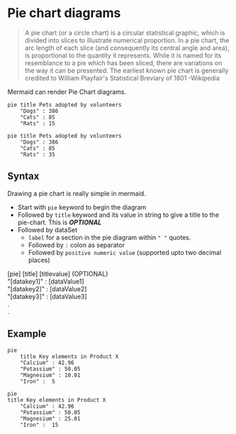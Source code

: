 # Pie chart diagrams

> A pie chart (or a circle chart) is a circular statistical graphic, which is divided into slices to illustrate numerical proportion. In a pie chart, the arc length of each slice (and consequently its central angle and area), is proportional to the quantity it represents. While it is named for its resemblance to a pie which has been sliced, there are variations on the way it can be presented. The earliest known pie chart is generally credited to William Playfair's Statistical Breviary of 1801
-Wikipedia

Mermaid can render Pie Chart diagrams.

```
pie title Pets adopted by volunteers
    "Dogs" : 386
    "Cats" : 85
    "Rats" : 15
```
```mermaid
pie title Pets adopted by volunteers
    "Dogs" : 386
    "Cats" : 85
    "Rats" : 35
```


## Syntax
Drawing a pie chart is really simple in mermaid.
- Start with `pie` keyword to begin the diagram
- Followed by `title` keyword and its value in string to give a title to the pie-chart. This is ***OPTIONAL***
- Followed by dataSet
    - `label` for a section in the pie diagram within `" "` quotes.
    - Followed by `:` colon as separator
    - Followed by `positive numeric value` (supported upto two decimal places)

[pie]
     [title] [titlevalue]  (OPTIONAL)  
      "[datakey1]" : [dataValue1]  
      "[datakey2]" : [dataValue2]  
      "[datakey3]" : [dataValue3]  
      .  
      .

## Example
```
pie
    title Key elements in Product X
    "Calcium" : 42.96
    "Potassium" : 50.05
    "Magnesium" : 10.01
    "Iron" :  5
```
```mermaid
pie
title Key elements in Product X
    "Calcium" : 42.96
    "Potassium" : 50.05
    "Magnesium" : 25.01
    "Iron" :  15
 ```
